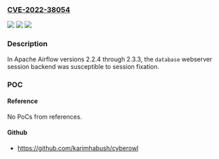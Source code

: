 ### [CVE-2022-38054](https://cve.mitre.org/cgi-bin/cvename.cgi?name=CVE-2022-38054)
![](https://img.shields.io/static/v1?label=Product&message=Apache%20Airflow&color=blue)
![](https://img.shields.io/static/v1?label=Version&message=n%2Fa&color=blue)
![](https://img.shields.io/static/v1?label=Vulnerability&message=CWE-384%20Session%20Fixation&color=brighgreen)

### Description

In Apache Airflow versions 2.2.4 through 2.3.3, the `database` webserver session backend was susceptible to session fixation.

### POC

#### Reference
No PoCs from references.

#### Github
- https://github.com/karimhabush/cyberowl


